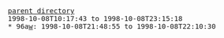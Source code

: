 <pre>
  <a href="../">parent directory</a>
  1998-10-08T10:17:43 to 1998-10-08T23:15:18
  * 96a<a href="w">w</a>: 1998-10-08T21:48:55 to 1998-10-08T22:10:30
</pre>
